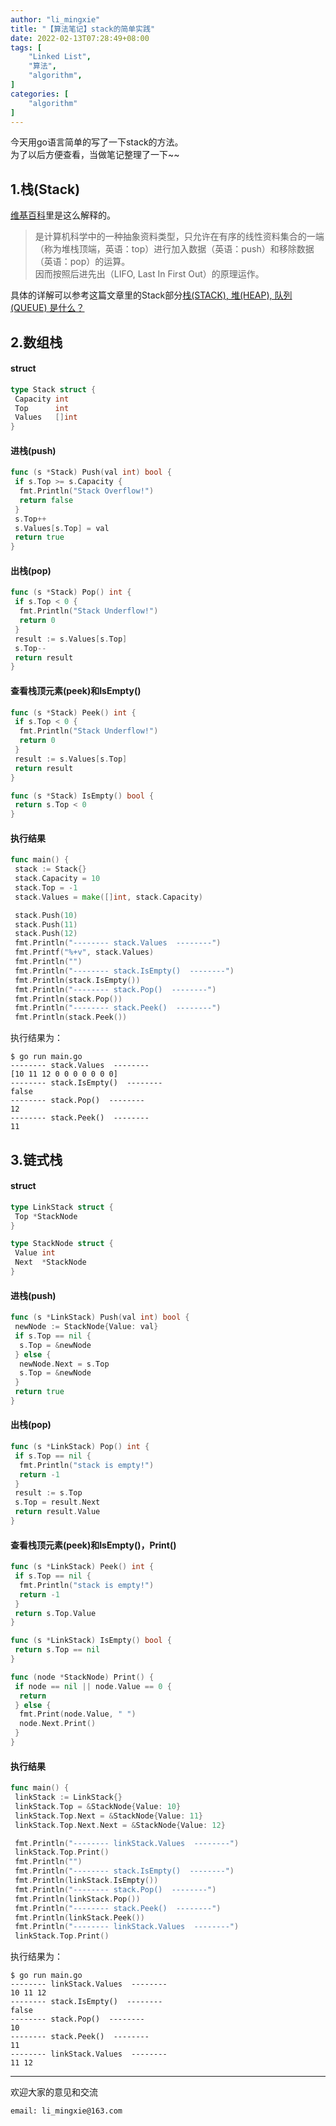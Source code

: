 ```yaml
---
author: "li_mingxie"
title: "【算法笔记】stack的简单实践"
date: 2022-02-13T07:28:49+08:00
tags: [
    "Linked List",
    "算法",
    "algorithm",
]
categories: [
    "algorithm"
]
---
```


今天用go语言简单的写了一下stack的方法。  
为了以后方便查看，当做笔记整理了一下~~  
<!--more-->

## 1.栈(Stack)

[维基百科](https://zh.wikipedia.org/wiki/%E5%A0%86%E6%A0%88)里是这么解释的。

> 是计算机科学中的一种抽象资料类型，只允许在有序的线性资料集合的一端（称为堆栈顶端，英语：top）进行加入数据（英语：push）和移除数据（英语：pop）的运算。  
> 因而按照后进先出（LIFO, Last In First Out）的原理运作。  

具体的详解可以参考这篇文章里的Stack部分[栈(STACK), 堆(HEAP), 队列(QUEUE) 是什么？](https://limingxie.github.io/basic/stack/)

## 2.数组栈

#### struct

```go
type Stack struct {
 Capacity int
 Top      int
 Values   []int
}
```

#### 进栈(push)

```go
func (s *Stack) Push(val int) bool {
 if s.Top >= s.Capacity {
  fmt.Println("Stack Overflow!")
  return false
 }
 s.Top++
 s.Values[s.Top] = val
 return true
}
```

#### 出栈(pop)

```go
func (s *Stack) Pop() int {
 if s.Top < 0 {
  fmt.Println("Stack Underflow!")
  return 0
 }
 result := s.Values[s.Top]
 s.Top--
 return result
}
```

#### 查看栈顶元素(peek)和IsEmpty()

```go
func (s *Stack) Peek() int {
 if s.Top < 0 {
  fmt.Println("Stack Underflow!")
  return 0
 }
 result := s.Values[s.Top]
 return result
}

func (s *Stack) IsEmpty() bool {
 return s.Top < 0
}
```

#### 执行结果

```go
func main() {
 stack := Stack{}
 stack.Capacity = 10
 stack.Top = -1
 stack.Values = make([]int, stack.Capacity)

 stack.Push(10)
 stack.Push(11)
 stack.Push(12)
 fmt.Println("-------- stack.Values  --------")
 fmt.Printf("%+v", stack.Values)
 fmt.Println("")
 fmt.Println("-------- stack.IsEmpty()  --------")
 fmt.Println(stack.IsEmpty())
 fmt.Println("-------- stack.Pop()  --------")
 fmt.Println(stack.Pop())
 fmt.Println("-------- stack.Peek()  --------")
 fmt.Println(stack.Peek())
```

执行结果为：

```
$ go run main.go
-------- stack.Values  --------
[10 11 12 0 0 0 0 0 0 0]
-------- stack.IsEmpty()  --------
false
-------- stack.Pop()  --------
12
-------- stack.Peek()  --------
11
```

## 3.链式栈

#### struct

```go
type LinkStack struct {
 Top *StackNode
}

type StackNode struct {
 Value int
 Next  *StackNode
}
```

#### 进栈(push)

```go
func (s *LinkStack) Push(val int) bool {
 newNode := StackNode{Value: val}
 if s.Top == nil {
  s.Top = &newNode
 } else {
  newNode.Next = s.Top
  s.Top = &newNode
 }
 return true
}
```

#### 出栈(pop)

```go
func (s *LinkStack) Pop() int {
 if s.Top == nil {
  fmt.Println("stack is empty!")
  return -1
 }
 result := s.Top
 s.Top = result.Next
 return result.Value
}
```

#### 查看栈顶元素(peek)和IsEmpty()，Print()

```go
func (s *LinkStack) Peek() int {
 if s.Top == nil {
  fmt.Println("stack is empty!")
  return -1
 }
 return s.Top.Value
}

func (s *LinkStack) IsEmpty() bool {
 return s.Top == nil
}

func (node *StackNode) Print() {
 if node == nil || node.Value == 0 {
  return
 } else {
  fmt.Print(node.Value, " ")
  node.Next.Print()
 }
}
```

#### 执行结果

```go
func main() {
 linkStack := LinkStack{}
 linkStack.Top = &StackNode{Value: 10}
 linkStack.Top.Next = &StackNode{Value: 11}
 linkStack.Top.Next.Next = &StackNode{Value: 12}

 fmt.Println("-------- linkStack.Values  --------")
 linkStack.Top.Print()
 fmt.Println("")
 fmt.Println("-------- stack.IsEmpty()  --------")
 fmt.Println(linkStack.IsEmpty())
 fmt.Println("-------- stack.Pop()  --------")
 fmt.Println(linkStack.Pop())
 fmt.Println("-------- stack.Peek()  --------")
 fmt.Println(linkStack.Peek())
 fmt.Println("-------- linkStack.Values  --------")
 linkStack.Top.Print()
```

执行结果为：

```
$ go run main.go
-------- linkStack.Values  --------
10 11 12 
-------- stack.IsEmpty()  --------
false
-------- stack.Pop()  --------
10
-------- stack.Peek()  --------
11
-------- linkStack.Values  --------
11 12 
```

----------------------------------------------
欢迎大家的意见和交流

`email: li_mingxie@163.com`
